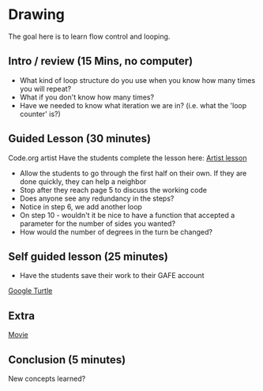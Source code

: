 # Drawing
The goal here is to learn flow control and looping.  

## Intro / review (15 Mins, no computer)
* What kind of loop structure do you use when you know how many times you will repeat?
 * What if you don't know how many times? 
 * Have we needed to know what iteration we are in? (i.e. what the 'loop counter' is?)  

## Guided Lesson (30 minutes)
Code.org artist
Have the students complete the lesson here:
[Artist lesson](http://studio.code.org/s/artist/stage/1/puzzle/1)

* Allow the students to go through the first half on their own. If they are done quickly, they can help a neighbor
* Stop after they reach page 5 to discuss the working code
 * Does anyone see any redundancy in the steps?  
 * Notice in step 6, we add another loop
* On step 10 - wouldn't it be nice to have a function that accepted a parameter for the number of sides you wanted? 
 * How would the number of degrees in the turn be changed?

## Self guided lesson (25 minutes)
* Have the students save their work to their GAFE account

[Google Turtle](https://blockly-games.appspot.com/turtle?lang=en)

## Extra 

[Movie](https://blockly-games.appspot.com/movie?lang=en)

## Conclusion (5 minutes)
New concepts learned? 